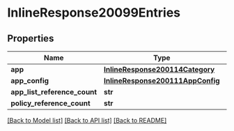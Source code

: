 # InlineResponse20099Entries

## Properties
Name | Type | Description | Notes
------------ | ------------- | ------------- | -------------
**app** | [**InlineResponse200114Category**](InlineResponse200114Category.md) |  | [optional] 
**app_config** | [**InlineResponse200111AppConfig**](InlineResponse200111AppConfig.md) |  | [optional] 
**app_list_reference_count** | **str** |  | [optional] 
**policy_reference_count** | **str** |  | [optional] 

[[Back to Model list]](../README.md#documentation-for-models) [[Back to API list]](../README.md#documentation-for-api-endpoints) [[Back to README]](../README.md)

